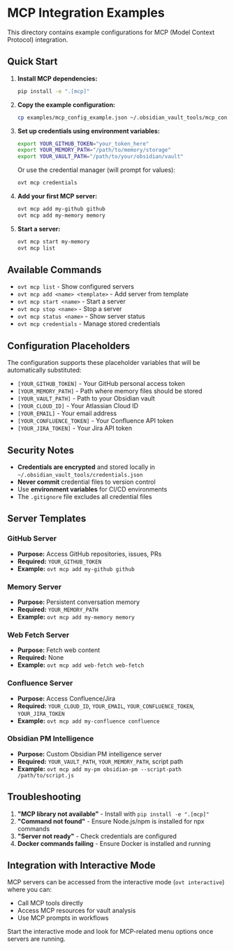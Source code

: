 # MCP Integration Examples

This directory contains example configurations for MCP (Model Context Protocol) integration.

## Quick Start

1. **Install MCP dependencies:**
   ```bash
   pip install -e ".[mcp]"
   ```

2. **Copy the example configuration:**
   ```bash
   cp examples/mcp_config_example.json ~/.obsidian_vault_tools/mcp_config.json
   ```

3. **Set up credentials using environment variables:**
   ```bash
   export YOUR_GITHUB_TOKEN="your_token_here"
   export YOUR_MEMORY_PATH="/path/to/memory/storage"
   export YOUR_VAULT_PATH="/path/to/your/obsidian/vault"
   ```

   Or use the credential manager (will prompt for values):
   ```bash
   ovt mcp credentials
   ```

4. **Add your first MCP server:**
   ```bash
   ovt mcp add my-github github
   ovt mcp add my-memory memory
   ```

5. **Start a server:**
   ```bash
   ovt mcp start my-memory
   ovt mcp list
   ```

## Available Commands

- `ovt mcp list` - Show configured servers
- `ovt mcp add <name> <template>` - Add server from template
- `ovt mcp start <name>` - Start a server
- `ovt mcp stop <name>` - Stop a server
- `ovt mcp status <name>` - Show server status
- `ovt mcp credentials` - Manage stored credentials

## Configuration Placeholders

The configuration supports these placeholder variables that will be automatically substituted:

- `[YOUR_GITHUB_TOKEN]` - Your GitHub personal access token
- `[YOUR_MEMORY_PATH]` - Path where memory files should be stored
- `[YOUR_VAULT_PATH]` - Path to your Obsidian vault
- `[YOUR_CLOUD_ID]` - Your Atlassian Cloud ID
- `[YOUR_EMAIL]` - Your email address
- `[YOUR_CONFLUENCE_TOKEN]` - Your Confluence API token
- `[YOUR_JIRA_TOKEN]` - Your Jira API token

## Security Notes

- **Credentials are encrypted** and stored locally in `~/.obsidian_vault_tools/credentials.json`
- **Never commit** credential files to version control
- Use **environment variables** for CI/CD environments
- The `.gitignore` file excludes all credential files

## Server Templates

### GitHub Server
- **Purpose:** Access GitHub repositories, issues, PRs
- **Required:** `YOUR_GITHUB_TOKEN`
- **Example:** `ovt mcp add my-github github`

### Memory Server
- **Purpose:** Persistent conversation memory
- **Required:** `YOUR_MEMORY_PATH`
- **Example:** `ovt mcp add my-memory memory`

### Web Fetch Server
- **Purpose:** Fetch web content
- **Required:** None
- **Example:** `ovt mcp add web-fetch web-fetch`

### Confluence Server
- **Purpose:** Access Confluence/Jira
- **Required:** `YOUR_CLOUD_ID`, `YOUR_EMAIL`, `YOUR_CONFLUENCE_TOKEN`, `YOUR_JIRA_TOKEN`
- **Example:** `ovt mcp add my-confluence confluence`

### Obsidian PM Intelligence
- **Purpose:** Custom Obsidian PM intelligence server
- **Required:** `YOUR_VAULT_PATH`, `YOUR_MEMORY_PATH`, script path
- **Example:** `ovt mcp add my-pm obsidian-pm --script-path /path/to/script.js`

## Troubleshooting

1. **"MCP library not available"** - Install with `pip install -e ".[mcp]"`
2. **"Command not found"** - Ensure Node.js/npm is installed for npx commands
3. **"Server not ready"** - Check credentials are configured
4. **Docker commands failing** - Ensure Docker is installed and running

## Integration with Interactive Mode

MCP servers can be accessed from the interactive mode (`ovt interactive`) where you can:
- Call MCP tools directly
- Access MCP resources for vault analysis
- Use MCP prompts in workflows

Start the interactive mode and look for MCP-related menu options once servers are running.